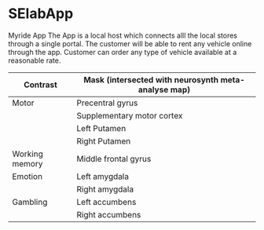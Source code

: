 # SElabApp
Myride App
The App is a local host which connects alll the local stores through a single portal.
The customer will be able to rent any vehicle online through the app.
Customer can order any type of vehicle available at a reasonable rate. 

| Contrast | Mask (intersected with neurosynth meta-analyse map) |
 | -------- | ---- |
 | Motor | Precentral gyrus |
 || Supplementary motor cortex |
 || Left Putamen |
 || Right Putamen |
 | Working memory | Middle frontal gyrus |
 | Emotion | Left amygdala |
 || Right amygdala |
 | Gambling | Left accumbens |
 || Right accumbens |
